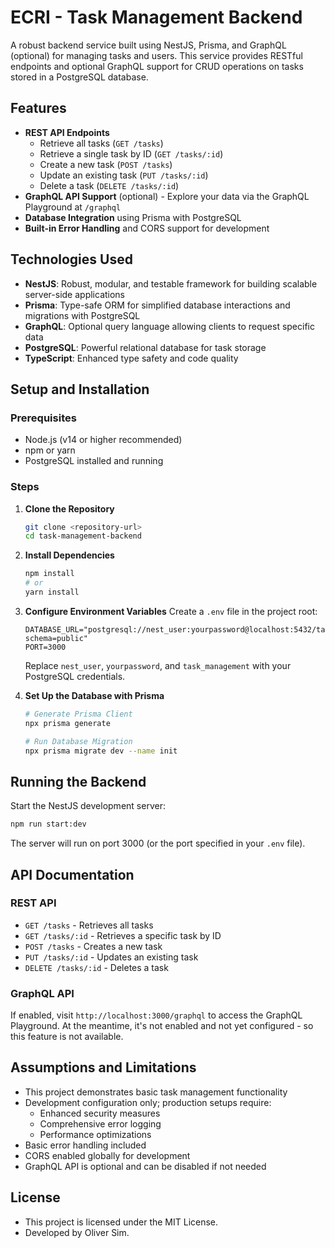 # ECRI - Task Management Backend

A robust backend service built using NestJS, Prisma, and GraphQL (optional) for managing tasks and users. This service provides RESTful endpoints and optional GraphQL support for CRUD operations on tasks stored in a PostgreSQL database.

## Features

- **REST API Endpoints**
    - Retrieve all tasks (`GET /tasks`)
    - Retrieve a single task by ID (`GET /tasks/:id`)
    - Create a new task (`POST /tasks`)
    - Update an existing task (`PUT /tasks/:id`)
    - Delete a task (`DELETE /tasks/:id`)
- **GraphQL API Support** (optional) - Explore your data via the GraphQL Playground at `/graphql`
- **Database Integration** using Prisma with PostgreSQL
- **Built-in Error Handling** and CORS support for development

## Technologies Used

- **NestJS**: Robust, modular, and testable framework for building scalable server-side applications
- **Prisma**: Type-safe ORM for simplified database interactions and migrations with PostgreSQL
- **GraphQL**: Optional query language allowing clients to request specific data
- **PostgreSQL**: Powerful relational database for task storage
- **TypeScript**: Enhanced type safety and code quality

## Setup and Installation

### Prerequisites

- Node.js (v14 or higher recommended)
- npm or yarn
- PostgreSQL installed and running

### Steps

1. **Clone the Repository**
   ```bash
   git clone <repository-url>
   cd task-management-backend
   ```

2. **Install Dependencies**
   ```bash
   npm install
   # or
   yarn install
   ```

3. **Configure Environment Variables**
   Create a `.env` file in the project root:
   ```env
   DATABASE_URL="postgresql://nest_user:yourpassword@localhost:5432/task_management?schema=public"
   PORT=3000
   ```
   Replace `nest_user`, `yourpassword`, and `task_management` with your PostgreSQL credentials.

4. **Set Up the Database with Prisma**
   ```bash
   # Generate Prisma Client
   npx prisma generate

   # Run Database Migration
   npx prisma migrate dev --name init
   ```

## Running the Backend

Start the NestJS development server:
```bash
npm run start:dev
```
The server will run on port 3000 (or the port specified in your `.env` file).

## API Documentation

### REST API
- `GET /tasks` - Retrieves all tasks
- `GET /tasks/:id` - Retrieves a specific task by ID
- `POST /tasks` - Creates a new task
- `PUT /tasks/:id` - Updates an existing task
- `DELETE /tasks/:id` - Deletes a task

### GraphQL API
If enabled, visit `http://localhost:3000/graphql` to access the GraphQL Playground.
At the meantime, it's not enabled and not yet configured - so this feature is not available.

## Assumptions and Limitations

- This project demonstrates basic task management functionality
- Development configuration only; production setups require:
    - Enhanced security measures
    - Comprehensive error logging
    - Performance optimizations
- Basic error handling included
- CORS enabled globally for development
- GraphQL API is optional and can be disabled if not needed

## License

- This project is licensed under the MIT License.
- Developed by Oliver Sim.